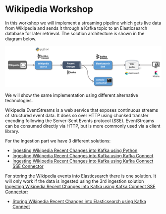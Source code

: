# Wikipedia Workshop 

In this workshop we will implement a streaming pipeline which gets live data from Wikipedia and sends it through a Kafka topic to an Elasticsearch database for later retrieval. The solution architecture is shown in the diagram below.

![Alt Image Text](./images/wikipedia-data-integration-workshop.png "Lightsail Homepage")

We will show the same implementation using different alternative technologies.

Wikipedia EventStreams is a web service that exposes continuous streams of structured event data. It does so over HTTP using chunked transfer encoding following the Server-Sent Events protocol (SSE). EventStreams can be consumed directly via HTTP, but is more commonly used via a client library. 

For the Ingestion part we have 3 different solutions:

* [Ingesting Wikipedia Recent Changes into Kafka using Python](../04a-wikipedia-data-ingestion-with-python/README.md)
* [Ingesting Wikipedia Recent Changes into Kafka using Kafka Connect](../04b-wikipedia-data-ingestion-with-kafka-connect/README.md)
* [Ingesting Wikipedia Recent Changes into Kafka using Kafka Connect SSE Connector](../04c-wikipedia-data-ingestion-with-kafka-connect-sse/README.md)

For storing the Wikipedia events into Elasticsearch there is one solution. It will only work if the data is ingested using the 3rd ingestion solution [Ingesting Wikipedia Recent Changes into Kafka using Kafka Connect SSE Connector](../04c-wikipedia-data-ingestion-with-kafka-connect-sse/README.md):

* [Storing Wikipedia Recent Changes into Elasticsearch using Kafka Connect](../04d-stream-data-integration-with-elasticsearch/README.md)
 